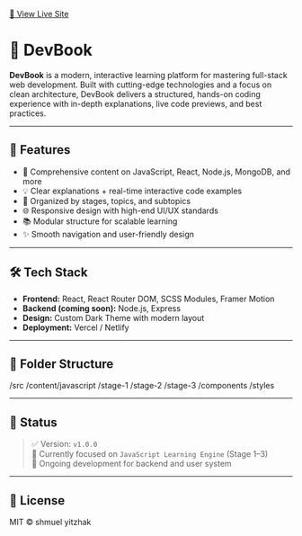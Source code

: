 [🔗 View Live Site](https://devbook1.netlify.app/)

# 📘 DevBook

**DevBook** is a modern, interactive learning platform for mastering full-stack web development. Built with cutting-edge technologies and a focus on clean architecture, DevBook delivers a structured, hands-on coding experience with in-depth explanations, live code previews, and best practices.

---

## 🚀 Features

- 🧠 Comprehensive content on JavaScript, React, Node.js, MongoDB, and more
- 💡 Clear explanations + real-time interactive code examples
- 🎯 Organized by stages, topics, and subtopics
- 🌐 Responsive design with high-end UI/UX standards
- 📚 Modular structure for scalable learning
- ✨ Smooth navigation and user-friendly design

---

## 🛠️ Tech Stack

- **Frontend:** React, React Router DOM, SCSS Modules, Framer Motion
- **Backend (coming soon):** Node.js, Express
- **Design:** Custom Dark Theme with modern layout
- **Deployment:** Vercel / Netlify

---

## 📁 Folder Structure

/src
/content/javascript
/stage-1
/stage-2
/stage-3
/components
/styles

---

## 📌 Status

> ✅ Version: `v1.0.0`  
> 🎯 Currently focused on `JavaScript Learning Engine` (Stage 1–3)  
> 🔄 Ongoing development for backend and user system

---

## 📄 License

MIT © shmuel yitzhak
